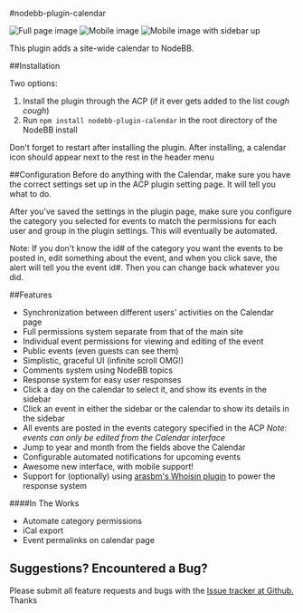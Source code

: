 #nodebb-plugin-calendar

![Full page image](http://i.imgur.com/YKdOuTt.png)
![Mobile image](http://i.imgur.com/jVLgdXC.png)
![Mobile image with sidebar up](http://i.imgur.com/v3MntGt.png)

This plugin adds a site-wide calendar to NodeBB.

##Installation

Two options:

 1.  Install the plugin through the ACP (if it ever gets added to the list *cough cough*)
 2.  Run `npm install nodebb-plugin-calendar` in the root directory of the NodeBB install

Don't forget to restart after installing the plugin. After installing, a calendar icon should appear next to the rest in the header menu

##Configuration
Before do anything with the Calendar, make sure you have the correct settings set up in the ACP plugin setting page. It will tell you what to do.

After you've saved the settings in the plugin page, make sure you configure the category you selected for events to match the permissions for each user and group in the plugin settings. This will eventually be automated.

Note: If you don't know the id# of the category you want the events to be posted in, edit something about the event, and when you click save, the alert will tell you the event id#. Then you can change back whatever you did.

##Features
* Synchronization between different users' activities on the Calendar page
* Full permissions system separate from that of the main site
* Individual event permissions for viewing and editing of the event
* Public events (even guests can see them)
* Simplistic, graceful UI (infinite scroll OMG!)
* Comments system using NodeBB topics
* Response system for easy user responses
* Click a day on the calendar to select it, and show its events in the sidebar
* Click an event in either the sidebar or the calendar to show its details in the sidebar
* All events are posted in the events category specified in the ACP *Note: events can only be edited from the Calendar interface*
* Jump to year and month from the fields above the Calendar
* Configurable automated notifications for upcoming events
* Awesome new interface, with mobile support!
* Support for (optionally) using [arasbm's Whoisin plugin](https://github.com/arasbm/nodebb-plugin-whoisin) to power the response system

####In The Works

* Automate category permissions
* iCal export
* Event permalinks on calendar page

## Suggestions? Encountered a Bug?
Please submit all feature requests and bugs with the [Issue tracker at Github.](https://github.com/pitaj/nodebb-plugin-calendar/issues) Thanks
